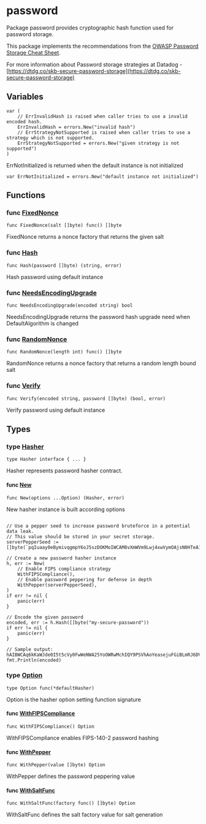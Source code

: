 # password

Package password provides cryptographic hash function used for password storage.

This package implements the recommendations from the [OWASP Password Storage Cheat Sheet]([https://cheatsheetseries.owasp.org/cheatsheets/Password_Storage_Cheat_Sheet.html](https://cheatsheetseries.owasp.org/cheatsheets/Password_Storage_Cheat_Sheet.html)).

For more information about Password storage strategies at Datadog - [https://dtdg.co/skb-secure-password-storage](https://dtdg.co/skb-secure-password-storage)

## Variables

```golang
var (
    // ErrInvalidHash is raised when caller tries to use a invalid encoded hash.
    ErrInvalidHash = errors.New("invalid hash")
    // ErrStrategyNotSupported is raised when caller tries to use a strategy which is not supported.
    ErrStrategyNotSupported = errors.New("given strategy is not supported")
)
```

ErrNotInitialized is returned when the default instance is not initialized

```golang
var ErrNotInitialized = errors.New("default instance not initialized")
```

## Functions

### func [FixedNonce](nonce.go#L9)

`func FixedNonce(salt []byte) func() []byte`

FixedNonce returns a nonce factory that returns the given salt

### func [Hash](globals.go#L20)

`func Hash(password []byte) (string, error)`

Hash password using default instance

### func [NeedsEncodingUpgrade](globals.go#L38)

`func NeedsEncodingUpgrade(encoded string) bool`

NeedsEncodingUpgrade returns the password hash upgrade need when DefaultAlgorithm is changed

### func [RandomNonce](nonce.go#L16)

`func RandomNonce(length int) func() []byte`

RandomNonce returns a nonce factory that returns a random length bound salt

### func [Verify](globals.go#L30)

`func Verify(encoded string, password []byte) (bool, error)`

Verify password using default instance

## Types

### type [Hasher](api.go#L29)

`type Hasher interface { ... }`

Hasher represents password hasher contract.

#### func [New](hasher.go#L12)

`func New(options ...Option) (Hasher, error)`

New hasher instance is built according options

```golang

// Use a pepper seed to increase password bruteforce in a potential data leak.
// This value should be stored in your secret storage.
serverPepperSeed := []byte(`pqIuaay0eBymivqgmpY6oJ5szDOKMoIWCAM8vXmWVm9Lwj4xwVymOAjsN0HTeA1`)

// Create a new password hasher instance
h, err := New(
    // Enable FIPS compliance strategy
    WithFIPSCompliance(),
    // Enable password peppering for defense in depth
    WithPepper(serverPepperSeed),
)
if err != nil {
    panic(err)
}

// Encode the given password
encoded, err := h.Hash([]byte("my-secure-password"))
if err != nil {
    panic(err)
}

// Sample output: hAIBWCAq6kKaWJde0I5t5cVy0FwWeNWA25YoOWRwMchIQY9PSVhAoYeasejuFGiBLmRJ6DVd7I+7W8ohy5AMmWC10J56eV4k7AYf3emuHQeLux1SX96DeNWp12qo5wuhoOPHWFLbAA
fmt.Println(encoded)

```

### type [Option](options.go#L6)

`type Option func(*defaultHasher)`

Option is the hasher option setting function signature

#### func [WithFIPSCompliance](options.go#L16)

`func WithFIPSCompliance() Option`

WithFIPSCompliance enables FIPS-140-2 password hashing

#### func [WithPepper](options.go#L24)

`func WithPepper(value []byte) Option`

WithPepper defines the password peppering value

#### func [WithSaltFunc](options.go#L9)

`func WithSaltFunc(factory func() []byte) Option`

WithSaltFunc defines the salt factory value for salt generation

